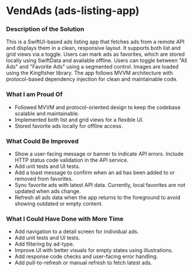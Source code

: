 # VendAds (ads-listing-app)


### Description of the Solution

This is a SwiftUI-based ads listing app that fetches ads from a remote API and displays them in a clean, responsive layout. It supports both list and grid views via a toggle. Users can mark ads as favorites, which are stored locally using SwiftData and available offline. Users can toggle between "All Ads" and "Favorite Ads" using a segmented control. Images are loaded using the Kingfisher library. The app follows MVVM architecture with protocol-based dependency injection for clean and maintainable code.

### What I am Proud Of

- Followed MVVM and protocol-oriented design to keep the codebase scalable and maintainable.
- Implemented both list and grid views for a flexible UI.
- Stored favorite ads locally for offline access.

### What Could Be Improved

- Show a user-facing message or banner to indicate API errors. Include HTTP status code validation in the API service.
- Add unit tests and UI tests.
- Add a toast message to confirm when an ad has been added to or removed from favorites.
- Sync favorite ads with latest API data. Currently, local favorites are not updated when ads change.
- Refresh all ads data when the app returns to the foreground to avoid showing outdated or empty content.

### What I Could Have Done with More Time

- Add navigation to a detail screen for individual ads.
- Add unit tests and UI tests.
- Add filtering by ad-type.
- Improve UI with better visuals for empty states using illustrations.
- Add response code checks and user-facing error handling.
- Add pull-to-refresh or manual refresh to fetch latest ads.

